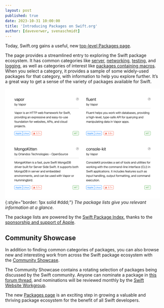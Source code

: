 ```yaml
---
layout: post
published: true
date: 2023-10-31 10:00:00
title: 'Introducing Packages on Swift.org'
author: [daveverwer, svenaschmidt]
---
```


Today, Swift.org gains a useful, new [top-level Packages page](https://www.swift.org/packages).

The page provides a streamlined entry to exploring the Swift package ecosystem. It has common categories like [server](https://swift.org/packages/server), [networking](https://swift.org/packages/networking), [testing](https://swift.org/packages/testing), and [logging](https://swift.org/packages/logging), as well as categories of interest like [packages containing macros](https://swift.org/packages/macros). When you select a category, it provides a sample of some widely-used packages for that category, with information to help you explore further. It’s a great way to get a sense of the variety of packages available for Swift.

![A screenshot of the packages page, showing four individual package cards in a grid](/assets/images/packages-page-blog/package-categories.png){:style="border: 1px solid #ddd;"}
_The package lists give you relevant information at a glance._

The package lists are powered by the [Swift Package Index](https://swiftpackageindex.com/), thanks to the [sponsorship and support of Apple](https://www.swift.org/blog/swift-package-index-developer-spotlight/).

## Community Showcase

In addition to finding common categories of packages, you can also browse new and interesting work from across the Swift package ecosystem with the [Community Showcase](https://swift.org/packages/showcase).

The Community Showcase contains a rotating selection of packages being discussed by the Swift community. Anyone can nominate a package in [this forum thread](https://example.com/thread/not/posted/yet), and nominations will be reviewed monthly by the [Swift Website Workgroup](https://www.swift.org/website-workgroup/).

The new [Packages page](https://www.swift.org/packages) is an exciting step in growing a valuable and thriving package ecosystem for the benefit of all Swift developers.

